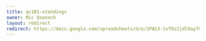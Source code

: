 ```yaml
---
title: qc101-standings
owner: Mic Qsenoch
layout: redirect
redirect: https://docs.google.com/spreadsheets/d/e/2PACX-1vTOs2jdl9ayTC8EOwhZ5FCY_1o1SHmypEffiL_ZcRQcyb0GMjDtFaw18AjS7Js_hKl4pAFu9u2eBZ6x/pubhtml
---
```

